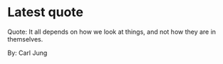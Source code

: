 # Latest quote 

Quote: It all depends on how we look at things, and not how they are in themselves. 

By: Carl Jung
